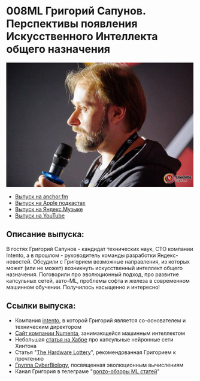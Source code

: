 # 008ML Григорий Сапунов. Перспективы появления Искусственного Интеллекта общего назначения

<img src="foto/Grigory.png" width="500"/>

- [Выпуск на anchor.fm](https://anchor.fm/kmsrus/episodes/008-ML-el7p5u)
- [Выпуск на Apple подкастах](https://podcasts.apple.com/ru/podcast/machine-learning-podcast/id1495052772?l=en&i=1000495166064)
- [Выпуск на Яндекс.Музыке](https://music.yandex.ru/album/9781458/track/72538050)
- [Выпуск на YouTube](https://youtu.be/uVjnn6S6zBs)

## Описание выпуска:

В гостях Григорий Сапунов - кандидат технических наук, CTO компании Intento, а в прошлом - руководитель команды разработки Яндекс-новостей. Обсудили с Григорием возможные направления, из которых может (или не может) возникнуть искусственный интеллект общего назначения. Поговорили про эволюционный подход, про развитие капсульных сетей, авто-ML, проблемы софта и железа в современном машинном обучении. Получилось насыщенно и интересно!

## Ссылки выпуска:

- Компания [intento](https://inten.to/), в которой Григорий является со-основателем и техническим директором
- [Сайт компании Numenta](https://numenta.com/), занимающейся машинным интеллектом 
- Небольшая [статья на Хабре](https://habr.com/ru/post/417223/) про капсульные нейронные сети Хинтона
- Статья "[The Hardware Lottery](https://arxiv.org/pdf/2009.06489.pdf)", рекомендованная Григорием к прочтению
- [Группа CyberBiology](https://vk.com/cyberbiology), посвященная эволюционным вычислениям
- Канал Григория в телеграме "[gonzo-обзоры ML статей](https://t.me/gonzo_ML)"
